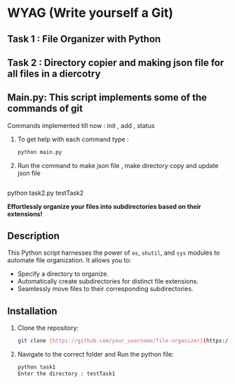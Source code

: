 # WYAG (Write yourself a Git)

## Task 1 : File Organizer with Python

## Task 2 : Directory copier and making json file for all files in a diercotry

## Main.py: This script implements some of the commands of git 

Commands implemented till now : init , add , status

1. To get help with each command type :
   ```bash
   python main.py


1. Run the command to make json file , make directory copy and update json file
   ```bash
python task2.py testTask2

**Effortlessly organize your files into subdirectories based on their extensions!**

## Description

This Python script harnesses the power of `os`, `shutil`, and `sys` modules to automate file organization. It allows you to:

- Specify a directory to organize.
- Automatically create subdirectories for distinct file extensions.
- Seamlessly move files to their corresponding subdirectories.

## Installation

1. Clone the repository:
   ```bash
   git clone [https://github.com/your_username/file-organizer](https://github.com/your_username/file-organizer)

2. Navigate to the correct folder and Run the python file:
   ```bash
   python task1
   Enter the directory : testTask1

